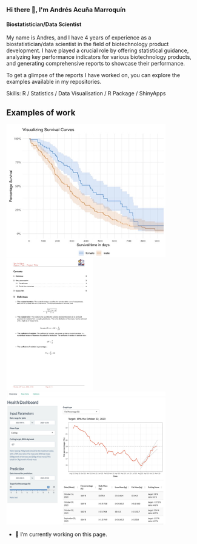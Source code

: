 ### Hi there 👋, I'm Andrés Acuña Marroquín
#### Biostatistician/Data Scientist

My name is Andres, and I have 4 years of experience as a biostatistician/data scientist in the field of biotechnology product development. I have played a crucial role by offering statistical guidance, analyzing key performance indicators for various biotechnology products, and generating comprehensive reports to showcase their performance. 

To get a glimpse of the reports I have worked on, you can explore the examples available in my repositories.

Skills: R / Statistics / Data Visualisation / R Package / ShinyApps

## Examples of work 
<img src="survival.jpg" width="420" height="350"> <img src="report.jpg" width="230" height="350"><img src="preview.jpg" width="420" height="350">

- 🔭 I’m currently working on this page. 



